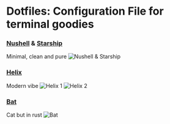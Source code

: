# Dotfiles: Configuration File for terminal goodies

### [Nushell](https://nushell.sh) & [Starship](https://starship.rs)
Minimal, clean and pure
![Nushell & Starship](https://raw.githubusercontent.com/Yuuki1578/dotfiles/assets/img/nushell_starship.jpg)

### [Helix](https://helix-editor.com)
Modern vibe
![Helix 1](https://raw.githubusercontent.com/Yuuki1578/dotfiles/assets/img/helix1.jpg)
![Helix 2](https://raw.githubusercontent.com/Yuuki1578/dotfiles/assets/img/helix2.jpg)

### [Bat](https://github.com/sharkdp/bat)
Cat but in rust
![Bat](https://raw.githubusercontent.com/Yuuki1578/dotfiles/assets/img/bat.jpg)
